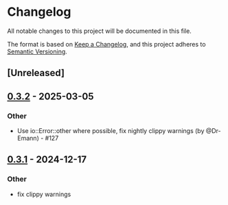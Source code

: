 # Changelog

All notable changes to this project will be documented in this file.

The format is based on [Keep a Changelog](https://keepachangelog.com/en/1.0.0/),
and this project adheres to [Semantic Versioning](https://semver.org/spec/v2.0.0.html).

## [Unreleased]

## [0.3.2](https://github.com/Dr-Emann/applesauce/compare/resource-fork-v0.3.1...resource-fork-v0.3.2) - 2025-03-05

### Other
- Use io::Error::other where possible, fix nightly clippy warnings (by @Dr-Emann) - #127

## [0.3.1](https://github.com/Dr-Emann/applesauce/compare/resource-fork-v0.3.0...resource-fork-v0.3.1) - 2024-12-17

### Other

- fix clippy warnings
